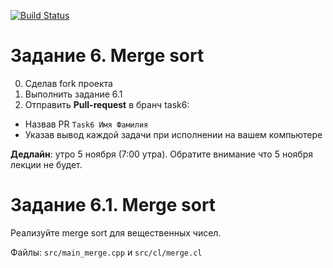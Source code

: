 [![Build Status](https://travis-ci.com/GPGPUCourse2018/Tasks.svg?branch=task6)](https://travis-ci.com/GPGPUCourse2018/Tasks)

Задание 6. Merge sort
=========

0. Сделав fork проекта
1. Выполнить заданиe 6.1
2. Отправить **Pull-request** в бранч task6:

 - Назвав PR ```Task6 Имя Фамилия```
 - Указав вывод каждой задачи при исполнении на вашем компьютере

**Дедлайн**: утро 5 ноября (7:00 утра). Обратите внимание что 5 ноября лекции не будет.

Задание 6.1. Merge sort
=========

Реализуйте merge sort для вещественных чисел.

Файлы: ```src/main_merge.cpp``` и ```src/cl/merge.cl```
